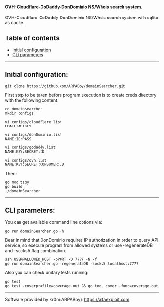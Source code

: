 #### OVH-Cloudflare-GoDaddy-DonDominio NS/Whois search system.
OVH-Cloudflare-GoDaddy-DonDominio NS/Whois search system with sqlite as cache.

## Table of contents
- [Initial configuration](#initial-configuration)
- [CLI parameters](#cli-parameters)

---

## Initial configuration:

```
git clone https://github.com/ARPABoy/domainSearcher.git
```

First step to be taken before program execution is to create creds directory with the following content:
```
cd domainSearcher
mkdir configs
```

```
vi configs/cloudflare.list
EMAIL:APIKEY

vi configs/donDominio.list
NAME:ID:PASS

vi configs/godaddy.list
NAME:KEY:SECRET:ID

vi configs/ovh.list
NAME:KEY:SECRET:CONSUMER:ID
```

Then:
```
go mod tidy
go build
./domainSearcher
```

---

## CLI parameters:

You can get available command line options via:
```
go run domainSearcher.go -h
```

Bear in mind that DonDominio requires IP authorization in order to query API service, so execute program from allowed systems or use -regenerateDB and -socks5 flag combination.
```
ssh USER@ALLOWED_HOST -pPORT -D 7777 -N -f
go run domainSearcher.go -regenerateDB -socks5 localhost:7777
```

Also you can check unitary tests running:
```
go test
go test -coverprofile=coverage.out && go tool cover -func=coverage.out
```

---

Software provided by kr0m(ARPABoy): https://alfaexploit.com
